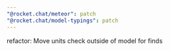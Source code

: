 ```yaml
---
"@rocket.chat/meteor": patch
"@rocket.chat/model-typings": patch
---
```


refactor: Move units check outside of model for finds
